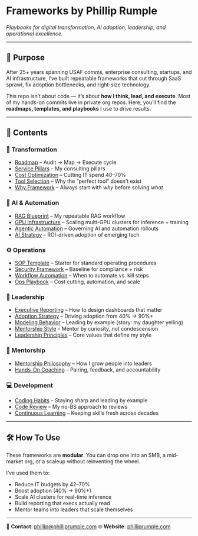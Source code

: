 # Frameworks by Phillip Rumple

*Playbooks for digital transformation, AI adoption, leadership, and operational excellence.*

---

## 🎯 Purpose

After 25+ years spanning USAF comms, enterprise consulting, startups, and AI infrastructure, I’ve built repeatable frameworks that cut through SaaS sprawl, fix adoption bottlenecks, and right-size technology.

This repo isn’t about code — it’s about **how I think, lead, and execute**.
Most of my hands-on commits live in private org repos.
Here, you’ll find the **roadmaps, templates, and playbooks** I use to drive results.

---

## 📂 Contents

### 🔄 Transformation

* [Roadmap](transformation/roadmap.md) – Audit → Map → Execute cycle
* [Service Pillars](transformation/service-pillars.md) – My consulting pillars
* [Cost Optimization](transformation/cost-optimization.md) – Cutting IT spend 40–70%
* [Tool Selection](transformation/tool-selection.md) – Why the “perfect tool” doesn’t exist
* [Why Framework](transformation/why-framework.md) – Always start with *why* before solving *what*

### 🤖 AI & Automation

* [RAG Blueprint](ai/rag-blueprint.md) – My repeatable RAG workflow
* [GPU Infrastructure](ai/gpu-infra.md) – Scaling multi-GPU clusters for inference + training
* [Agentic Automation](ai/agentic-automation.md) – Governing AI and automation rollouts
* [AI Strategy](ai/ai-strategy.md) – ROI-driven adoption of emerging tech

### ⚙️ Operations

* [SOP Template](operations/sop-template.md) – Starter for standard operating procedures
* [Security Framework](operations/security-framework.md) – Baseline for compliance + risk
* [Workflow Automation](operations/workflow-automation.md) – When to automate vs. kill steps
* [Ops Playbook](operations/ops-playbook.md) – Cost cutting, automation, and scale

### 🧭 Leadership

* [Executive Reporting](leadership/exec-reporting.md) – How to design dashboards that matter
* [Adoption Strategy](leadership/adoption-strategy.md) – Driving adoption from 40% → 90%+
* [Modeling Behavior](leadership/modeling-behavior.md) – Leading by example (story: my daughter yelling)
* [Mentorship Style](leadership/mentorship-style.md) – Mentor by curiosity, not condescension
* [Leadership Principles](leadership/principles.md) – Core values that define my style

### 👥 Mentorship

* [Mentorship Philosophy](mentorship/philosophy.md) – How I grow people into leaders
* [Hands-On Coaching](mentorship/hands-on.md) – Pairing, feedback, and accountability

### 💻 Development

* [Coding Habits](development/habits.md) – Staying sharp and leading by example
* [Code Review](development/code-review.md) – My no-BS approach to reviews
* [Continuous Learning](development/learning.md) – Keeping skills fresh across decades

---

## 🛠 How To Use

These frameworks are **modular**.
You can drop one into an SMB, a mid-market org, or a scaleup without reinventing the wheel.

I’ve used them to:

* Reduce IT budgets by 42–70%
* Boost adoption (40% → 90%+)
* Scale AI clusters for real-time inference
* Build reporting that execs actually read
* Mentor teams into leaders that scale themselves

---

📧 **Contact**: [phillip@philliprumple.com](mailto:phillip@philliprumple.com)
🌐 **Website**: [philliprumple.com](https://philliprumple.com)

